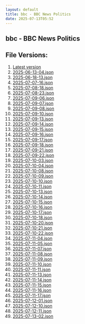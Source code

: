 ```yaml
---
layout: default
title: bbc - BBC News Politics
date: 2025-07-13T05:52
---
```


## bbc - BBC News Politics

<div id="data-chart"></div>
<div id="data-table"></div>
<script>
document.addEventListener('DOMContentLoaded', function(){
  document.getElementById('data-table').textContent = 'This source isn't supported for tables yet.';
});
</script>

## File Versions:
1. [Latest version](./latest.json)
2. [2025-06-13-04.json](./2025-06-13-04.json)
3. [2025-06-18-13.json](./2025-06-18-13.json)
4. [2025-07-07-16.json](./2025-07-07-16.json)
5. [2025-07-08-18.json](./2025-07-08-18.json)
6. [2025-07-08-23.json](./2025-07-08-23.json)
7. [2025-07-09-06.json](./2025-07-09-06.json)
8. [2025-07-09-07.json](./2025-07-09-07.json)
9. [2025-07-09-08.json](./2025-07-09-08.json)
10. [2025-07-09-10.json](./2025-07-09-10.json)
11. [2025-07-09-13.json](./2025-07-09-13.json)
12. [2025-07-09-14.json](./2025-07-09-14.json)
13. [2025-07-09-15.json](./2025-07-09-15.json)
14. [2025-07-09-16.json](./2025-07-09-16.json)
15. [2025-07-09-17.json](./2025-07-09-17.json)
16. [2025-07-09-18.json](./2025-07-09-18.json)
17. [2025-07-09-21.json](./2025-07-09-21.json)
18. [2025-07-09-22.json](./2025-07-09-22.json)
19. [2025-07-10-03.json](./2025-07-10-03.json)
20. [2025-07-10-04.json](./2025-07-10-04.json)
21. [2025-07-10-08.json](./2025-07-10-08.json)
22. [2025-07-10-09.json](./2025-07-10-09.json)
23. [2025-07-10-10.json](./2025-07-10-10.json)
24. [2025-07-10-11.json](./2025-07-10-11.json)
25. [2025-07-10-13.json](./2025-07-10-13.json)
26. [2025-07-10-14.json](./2025-07-10-14.json)
27. [2025-07-10-15.json](./2025-07-10-15.json)
28. [2025-07-10-16.json](./2025-07-10-16.json)
29. [2025-07-10-17.json](./2025-07-10-17.json)
30. [2025-07-10-18.json](./2025-07-10-18.json)
31. [2025-07-10-20.json](./2025-07-10-20.json)
32. [2025-07-10-21.json](./2025-07-10-21.json)
33. [2025-07-10-22.json](./2025-07-10-22.json)
34. [2025-07-11-04.json](./2025-07-11-04.json)
35. [2025-07-11-05.json](./2025-07-11-05.json)
36. [2025-07-11-07.json](./2025-07-11-07.json)
37. [2025-07-11-08.json](./2025-07-11-08.json)
38. [2025-07-11-09.json](./2025-07-11-09.json)
39. [2025-07-11-10.json](./2025-07-11-10.json)
40. [2025-07-11-11.json](./2025-07-11-11.json)
41. [2025-07-11-13.json](./2025-07-11-13.json)
42. [2025-07-11-14.json](./2025-07-11-14.json)
43. [2025-07-11-15.json](./2025-07-11-15.json)
44. [2025-07-11-16.json](./2025-07-11-16.json)
45. [2025-07-11-17.json](./2025-07-11-17.json)
46. [2025-07-12-01.json](./2025-07-12-01.json)
47. [2025-07-12-10.json](./2025-07-12-10.json)
48. [2025-07-12-11.json](./2025-07-12-11.json)
49. [2025-07-13-02.json](./2025-07-13-02.json)
